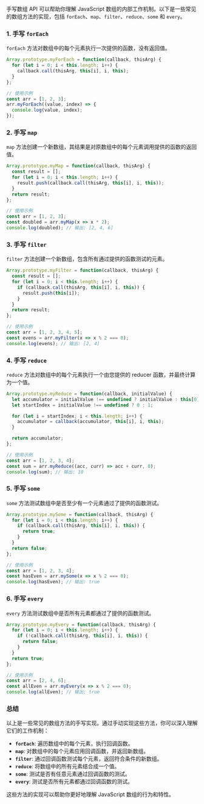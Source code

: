 手写数组 API 可以帮助你理解 JavaScript 数组的内部工作机制。以下是一些常见的数组方法的实现，包括 `forEach`、`map`、`filter`、`reduce`、`some` 和 `every`。

### 1. 手写 `forEach`

`forEach` 方法对数组中的每个元素执行一次提供的函数，没有返回值。

```javascript
Array.prototype.myForEach = function(callback, thisArg) {
  for (let i = 0; i < this.length; i++) {
    callback.call(thisArg, this[i], i, this);
  }
};

// 使用示例
const arr = [1, 2, 3];
arr.myForEach((value, index) => {
  console.log(value, index);
});
```

### 2. 手写 `map`

`map` 方法创建一个新数组，其结果是对原数组中的每个元素调用提供的函数的返回值。

```javascript
Array.prototype.myMap = function(callback, thisArg) {
  const result = [];
  for (let i = 0; i < this.length; i++) {
    result.push(callback.call(thisArg, this[i], i, this));
  }
  return result;
};

// 使用示例
const arr = [1, 2, 3];
const doubled = arr.myMap(x => x * 2);
console.log(doubled); // 输出: [2, 4, 6]
```

### 3. 手写 `filter`

`filter` 方法创建一个新数组，包含所有通过提供的函数测试的元素。

```javascript
Array.prototype.myFilter = function(callback, thisArg) {
  const result = [];
  for (let i = 0; i < this.length; i++) {
    if (callback.call(thisArg, this[i], i, this)) {
      result.push(this[i]);
    }
  }
  return result;
};

// 使用示例
const arr = [1, 2, 3, 4, 5];
const evens = arr.myFilter(x => x % 2 === 0);
console.log(evens); // 输出: [2, 4]
```

### 4. 手写 `reduce`

`reduce` 方法对数组中的每个元素执行一个由您提供的 reducer 函数，并最终计算为一个值。

```javascript
Array.prototype.myReduce = function(callback, initialValue) {
  let accumulator = initialValue !== undefined ? initialValue : this[0];
  let startIndex = initialValue !== undefined ? 0 : 1;

  for (let i = startIndex; i < this.length; i++) {
    accumulator = callback(accumulator, this[i], i, this);
  }

  return accumulator;
};

// 使用示例
const arr = [1, 2, 3, 4];
const sum = arr.myReduce((acc, curr) => acc + curr, 0);
console.log(sum); // 输出: 10
```

### 5. 手写 `some`

`some` 方法测试数组中是否至少有一个元素通过了提供的函数测试。

```javascript
Array.prototype.mySome = function(callback, thisArg) {
  for (let i = 0; i < this.length; i++) {
    if (callback.call(thisArg, this[i], i, this)) {
      return true;
    }
  }
  return false;
};

// 使用示例
const arr = [1, 2, 3, 4];
const hasEven = arr.mySome(x => x % 2 === 0);
console.log(hasEven); // 输出: true
```

### 6. 手写 `every`

`every` 方法测试数组中是否所有元素都通过了提供的函数测试。

```javascript
Array.prototype.myEvery = function(callback, thisArg) {
  for (let i = 0; i < this.length; i++) {
    if (!callback.call(thisArg, this[i], i, this)) {
      return false;
    }
  }
  return true;
};

// 使用示例
const arr = [2, 4, 6];
const allEven = arr.myEvery(x => x % 2 === 0);
console.log(allEven); // 输出: true
```

### 总结

以上是一些常见的数组方法的手写实现。通过手动实现这些方法，你可以深入理解它们的工作机制：

- **`forEach`**: 遍历数组中的每个元素，执行回调函数。
- **`map`**: 对数组中的每个元素应用回调函数，并返回新数组。
- **`filter`**: 通过回调函数测试每个元素，返回符合条件的新数组。
- **`reduce`**: 将数组中的所有元素结合成一个值。
- **`some`**: 测试是否有任意元素通过回调函数的测试。
- **`every`**: 测试是否所有元素都通过回调函数的测试。

这些方法的实现可以帮助你更好地理解 JavaScript 数组的行为和特性。